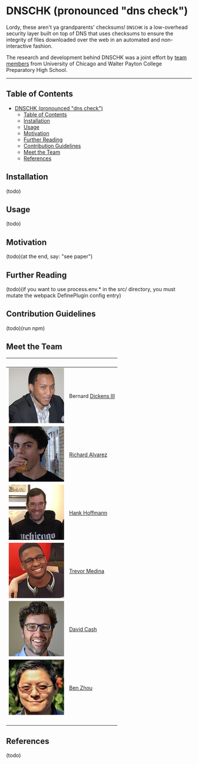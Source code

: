 # DNSCHK (pronounced "dns check")

Lordy, these aren't ya grandparents' checksums! `DNSCHK` is a low-overhead security layer built on top of DNS that uses checksums to ensure the integrity of files downloaded over the web in an automated and non-interactive fashion.

The research and development behind DNSCHK was a joint effort by [team members](#meet-the-team) from University of Chicago and Walter Payton College Preparatory High School.

***

## Table of Contents

<!-- TOC -->

- [DNSCHK (pronounced "dns check")](#dnschk-pronounced-dns-check)
    - [Table of Contents](#table-of-contents)
    - [Installation](#installation)
    - [Usage](#usage)
    - [Motivation](#motivation)
    - [Further Reading](#further-reading)
    - [Contribution Guidelines](#contribution-guidelines)
    - [Meet the Team](#meet-the-team)
    - [References](#references)

<!-- /TOC -->

## Installation

(todo)

## Usage

(todo)

## Motivation

(todo)(at the end, say: "see paper")

## Further Reading

(todo)(if you want to use process.env.* in the src/ directory, you must mutate the webpack DefinePlugin config entry)

## Contribution Guidelines

(todo)(run npm)

## Meet the Team

<!-- Tables for formatting images? Jeez, welcome back to 1999! -->
|&zwnj;|&zwnj;|
|-|-|
| ![a picture goes here][bd3] | Bernard [Dickens III](https://bernarddickens.com)|
| ![a picture goes here][rawalvarez731] | [Richard Alvarez](http://richard.alvareztech.org)|
| ![a picture goes here][hankhoffmann] | [Hank Hoffmann](http://people.cs.uchicago.edu/~hankhoffmann)|
| ![a picture goes here][ilopilop538] | [Trevor Medina](ilopilop538@gmail.com)|
| ![a picture goes here][davidcash] | [David Cash](https://people.cs.uchicago.edu/~davidcash)|
| ![a picture goes here][ravenben] | [Ben Zhou](http://people.cs.uchicago.edu/~ravenben)|
|&zwnj;|&zwnj;|

## References

(todo)

[bd3]: docs/pics/bernard.jpg
[rawalvarez731]: docs/pics/richard.jpg
[hankhoffmann]: docs/pics/hank.jpg
[ilopilop538]: docs/pics/trevor.jpg
[davidcash]: docs/pics/david.jpg
[ravenben]: docs/pics/ben.jpg
